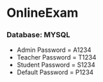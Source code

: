# OnlineExam

### Database: MYSQL
- Admin Password = A1234
- Teacher Password = T1234
- Student Password = S1234
- Default Password = P1234